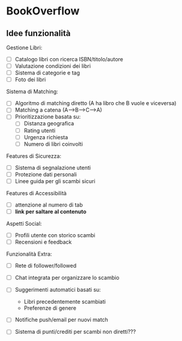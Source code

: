 # BookOverflow
## Idee funzionalità

Gestione Libri:
- [ ] Catalogo libri con ricerca ISBN/titolo/autore
- [ ] Valutazione condizioni dei libri
- [ ] Sistema di categorie e tag
- [ ] Foto dei libri

Sistema di Matching:
- [ ] Algoritmo di matching diretto (A ha libro che B vuole e viceversa)
- [ ] Matching a catena (A-->B-->C-->A)
- [ ] Prioritizzazione basata su:
    - [ ] Distanza geografica
    - [ ] Rating utenti
    - [ ] Urgenza richiesta
    - [ ] Numero di libri coinvolti 

Features di Sicurezza:
- [ ] Sistema di segnalazione utenti
- [ ] Protezione dati personali
- [ ] Linee guida per gli scambi sicuri

Features di Accessibilità
- [ ] attenzione al numero di tab
- [ ] **link per saltare al contenuto**

Aspetti Social:
- [ ] Profili utente con storico scambi
- [ ] Recensioni e feedback

Funzionalità Extra:
- [ ] Rete di follower/followed
- [ ] Chat integrata per organizzare lo scambio
- [ ] Suggerimenti automatici basati su:
    - Libri precedentemente scambiati
    - Preferenze di genere

- [ ] Notifiche push/email per nuovi match
- [ ] Sistema di punti/crediti per scambi non diretti???
